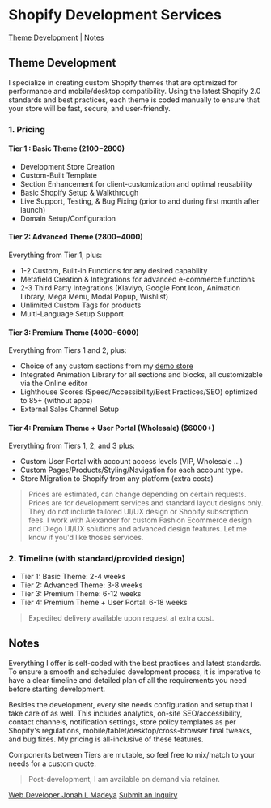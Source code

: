 # Shopify Development Services

[Theme Development](#theme-development) | 
[Notes](#notes)

## Theme Development

I specialize in creating custom Shopify themes that are optimized for performance and mobile/desktop compatibility. Using the latest Shopify 2.0 standards and best practices, each theme is coded manually to ensure that your store will be fast, secure, and user-friendly. 

### 1. Pricing

#### Tier 1 : Basic Theme ($2100-$2800)
- Development Store Creation
- Custom-Built Template 
- Section Enhancement for client-customization and optimal reusability
- Basic Shopify Setup & Walkthrough
- Live Support, Testing, & Bug Fixing (prior to and during first month after launch)
- Domain Setup/Configuration

#### Tier 2: Advanced Theme ($2800-$4000)
Everything from Tier 1, plus:  
- 1-2 Custom, Built-in Functions for any desired capability
- Metafield Creation & Integrations for advanced e-commerce functions  
- 2-3 Third Party Integrations (Klaviyo, Google Font Icon, Animation Library, Mega Menu, Modal Popup, Wishlist)  
- Unlimited Custom Tags for products  
- Multi-Language Setup Support  

#### Tier 3: Premium Theme ($4000-$6000)
Everything from Tiers 1 and 2, plus:  
- Choice of any custom sections from my <a href='https://thecoolagency.store/' target='_blank'>demo store</a>
- Integrated Animation Library for all sections and blocks, all customizable via the Online editor  
- Lighthouse Scores (Speed/Accessibility/Best Practices/SEO) optimized to 85+ (without apps)
- External Sales Channel Setup

#### Tier 4: Premium Theme + User Portal (Wholesale) ($6000+)
Everything from Tiers 1, 2, and 3 plus:  
- Custom User Portal with account access levels (VIP, Wholesale ...)
- Custom Pages/Products/Styling/Navigation for each account type.
- Store Migration to Shopify from any platform (extra costs)

> Prices are estimated, can change depending on certain requests.
> Prices are for development services and standard layout designs only. They do not include tailored UI/UX design or Shopify subscription fees. I work with Alexander for custom Fashion Ecommerce design and Diego UI/UX solutions and advanced design features. Let me know if you'd like thoses services.

### 2. Timeline (with standard/provided design)

- Tier 1: Basic Theme: 2-4 weeks  
- Tier 2: Advanced Theme: 3-8 weeks  
- Tier 3: Premium Theme: 6-12 weeks  
- Tier 4: Premium Theme + User Portal: 6-18 weeks  

> Expedited delivery available upon request at extra cost.

## Notes

Everything I offer is self-coded with the best practices and latest standards. To ensure a smooth and scheduled development process, it is imperative to have a clear timeline and detailed plan of all the requirements you need before starting development. 

Besides the development, every site needs configuration and setup that I take care of as well. This includes analytics, on-site SEO/accessibility, contact channels, notification settings, store policy templates as per Shopify's regulations, mobile/tablet/desktop/cross-browser final tweaks, and bug fixes. My pricing is all-inclusive of these features. 

Components between Tiers are mutable, so feel free to mix/match to your needs for a custom quote.

> Post-development, I am available on demand via retainer.

<a href='https://www.jonahlmadeya.com' target='_blank'>Web Developer Jonah L Madeya</a>
<a href='(https://forms.gle/7YqFGDwwyc87izMC8)' target='_blank'>Submit an Inquiry</a>
